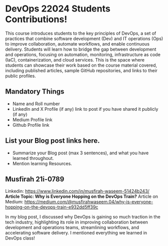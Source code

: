 # DevOps 22024 Students Contributions! 

This course introduces students to the key principles of DevOps, a set of practices that combine software development (Dev) and IT operations (Ops) to improve collaboration, automate workflows, and enable continuous delivery. Students will learn how to bridge the gap between development and operations, focusing on automation, monitoring, infrastructure as code (IaC), containerization, and cloud services. This is the space where students can showcase their work based on the course material covered, including published articles, sample GitHub repositories, and links to their public profiles.

## Mandatory Things
- Name and Roll number
- LinkedIn and X Profile (if any) link to post if you have shared it publicly (if any)
- Medium Profile link
- Github Profile link

## List your Blog post links here.
- Summarize your Blog post (max 3 sentences), and what you have learned throughout.
- Mention learning Resources. 

## Musfirah 21i-0789
Linkedin: https://www.linkedin.com/in/musfirah-waseem-51424b243/
**Article Topic: Why is Everyone Hopping on the DevOps Train?**
Article on Medium: https://medium.com/@musfirahwaseem.04/why-is-everyone-hopping-on-the-devops-train-e932dd5ff39c

In my blog post, I discussed why DevOps is gaining so much traction in the tech industry, highlighting its role in improving collaboration between development and operations teams, streamlining workflows, and accelerating software delivery. I mentioned everything we learned in DevOps class!

